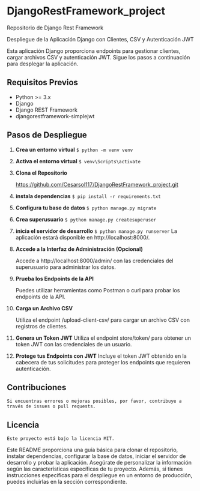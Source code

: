 # DjangoRestFramework_project
Repositorio de Django Rest Framework

Despliegue de la Aplicación Django con Clientes, CSV y Autenticación JWT

Esta aplicación Django proporciona endpoints para gestionar clientes, cargar archivos CSV y autenticación JWT. Sigue los pasos a continuación para desplegar la aplicación.

## Requisitos Previos

- Python >= 3.x
- Django
- Django REST Framework
- djangorestframework-simplejwt


## Pasos de Despliegue

1. **Crea un entorno virtual**
`$ python -m venv venv`

2. **Activa el entorno virtual**
`$ venv\Scripts\activate`


3. **Clona el Repositorio**

   <https://github.com/Cesarsol117/DjangoRestFramework_project.git>
   
4. **instala dependencias**
`$ pip install -r requirements.txt`

5. **Configura tu base de datos**
`$ python manage.py migrate`

6. **Crea superusuario**
`$ python manage.py createsuperuser`

7. **inicia el servidor de desarrollo**
`$ python manage.py runserver`
La aplicación estará disponible en http://localhost:8000/.

8. **Accede a la Interfaz de Administración (Opcional)**

    Accede a http://localhost:8000/admin/ con las credenciales del superusuario para administrar los datos.
9. **Prueba los Endpoints de la API**

    Puedes utilizar herramientas como Postman o curl para probar los endpoints de la API.
10. **Carga un Archivo CSV**

    Utiliza el endpoint /upload-client-csv/ para cargar un archivo CSV con registros de clientes.
11. **Genera un Token JWT**
    Utiliza el endpoint store/token/ para obtener un token JWT con las credenciales de un usuario.

12. **Protege tus Endpoints con JWT**
    Incluye el token JWT obtenido en la cabecera de tus solicitudes para proteger los endpoints que requieren autenticación.

## Contribuciones
    Si encuentras errores o mejoras posibles, por favor, contribuye a través de issues o pull requests.

## Licencia

    Este proyecto está bajo la licencia MIT.

Este README proporciona una guía básica para clonar el repositorio, instalar dependencias, configurar la base de datos, iniciar el servidor de desarrollo y probar la aplicación. Asegúrate de personalizar la información según las características específicas de tu proyecto. Además, si tienes instrucciones específicas para el despliegue en un entorno de producción, puedes incluirlas en la sección correspondiente.

